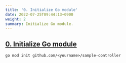 ```yaml
---
title: '0. Initialize Go module'
date: 2022-07-25T09:44:13+0900
weight: 2
summary: Initialize Go module.
---
```


## [0. Initialize Go module](https://github.com/nakamasato/sample-controller/commit/bdfb4adebdccb8c1b7f16eeaec97fcc663b7b8ca)

```
go mod init github.com/<yourname>/sample-controller
```
